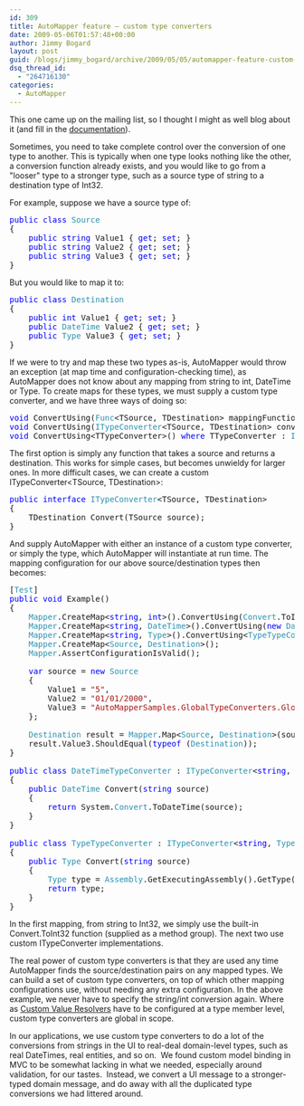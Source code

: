 ```yaml
---
id: 309
title: AutoMapper feature – custom type converters
date: 2009-05-06T01:57:48+00:00
author: Jimmy Bogard
layout: post
guid: /blogs/jimmy_bogard/archive/2009/05/05/automapper-feature-custom-type-converters.aspx
dsq_thread_id:
  - "264716130"
categories:
  - AutoMapper
---
```

This one came up on the mailing list, so I thought I might as well blog about it (and fill in the [documentation](http://automapper.codeplex.com/Wiki/View.aspx?title=Custom%20Type%20Converters)).

Sometimes, you need to take complete control over the conversion of one type to another. This is typically when one type looks nothing like the other, a conversion function already exists, and you would like to go from a "looser" type to a stronger type, such as a source type of string to a destination type of Int32.

For example, suppose we have a source type of:

<pre><span style="color: blue">public class </span><span style="color: #2b91af">Source
</span>{
    <span style="color: blue">public string </span>Value1 { <span style="color: blue">get</span>; <span style="color: blue">set</span>; }
    <span style="color: blue">public string </span>Value2 { <span style="color: blue">get</span>; <span style="color: blue">set</span>; }
    <span style="color: blue">public string </span>Value3 { <span style="color: blue">get</span>; <span style="color: blue">set</span>; }
}</pre>

[](http://11011.net/software/vspaste)

But you would like to map it to:

<pre><span style="color: blue">public class </span><span style="color: #2b91af">Destination
</span>{
    <span style="color: blue">public int </span>Value1 { <span style="color: blue">get</span>; <span style="color: blue">set</span>; }
    <span style="color: blue">public </span><span style="color: #2b91af">DateTime </span>Value2 { <span style="color: blue">get</span>; <span style="color: blue">set</span>; }
    <span style="color: blue">public </span><span style="color: #2b91af">Type </span>Value3 { <span style="color: blue">get</span>; <span style="color: blue">set</span>; }
}</pre>

[](http://11011.net/software/vspaste)

If we were to try and map these two types as-is, AutoMapper would throw an exception (at map time and configuration-checking time), as AutoMapper does not know about any mapping from string to int, DateTime or Type. To create maps for these types, we must supply a custom type converter, and we have three ways of doing so:

<pre><span style="color: blue">void </span>ConvertUsing(<span style="color: #2b91af">Func</span>&lt;TSource, TDestination&gt; mappingFunction);
<span style="color: blue">void </span>ConvertUsing(<span style="color: #2b91af">ITypeConverter</span>&lt;TSource, TDestination&gt; converter);
<span style="color: blue">void </span>ConvertUsing&lt;TTypeConverter&gt;() <span style="color: blue">where </span>TTypeConverter : <span style="color: #2b91af">ITypeConverter</span>&lt;TSource, TDestination&gt;;</pre>

[](http://11011.net/software/vspaste)

The first option is simply any function that takes a source and returns a destination. This works for simple cases, but becomes unwieldy for larger ones. In more difficult cases, we can create a custom ITypeConverter<TSource, TDestination>:

<pre><span style="color: blue">public interface </span><span style="color: #2b91af">ITypeConverter</span>&lt;TSource, TDestination&gt;
{
    TDestination Convert(TSource source);
}</pre>

[](http://11011.net/software/vspaste)

And supply AutoMapper with either an instance of a custom type converter, or simply the type, which AutoMapper will instantiate at run time. The mapping configuration for our above source/destination types then becomes:

<pre>[<span style="color: #2b91af">Test</span>]
<span style="color: blue">public void </span>Example()
{
    <span style="color: #2b91af">Mapper</span>.CreateMap&lt;<span style="color: blue">string</span>, <span style="color: blue">int</span>&gt;().ConvertUsing(<span style="color: #2b91af">Convert</span>.ToInt32);
    <span style="color: #2b91af">Mapper</span>.CreateMap&lt;<span style="color: blue">string</span>, <span style="color: #2b91af">DateTime</span>&gt;().ConvertUsing(<span style="color: blue">new </span><span style="color: #2b91af">DateTimeTypeConverter</span>());
    <span style="color: #2b91af">Mapper</span>.CreateMap&lt;<span style="color: blue">string</span>, <span style="color: #2b91af">Type</span>&gt;().ConvertUsing&lt;<span style="color: #2b91af">TypeTypeConverter</span>&gt;();
    <span style="color: #2b91af">Mapper</span>.CreateMap&lt;<span style="color: #2b91af">Source</span>, <span style="color: #2b91af">Destination</span>&gt;();
    <span style="color: #2b91af">Mapper</span>.AssertConfigurationIsValid();

    <span style="color: blue">var </span>source = <span style="color: blue">new </span><span style="color: #2b91af">Source
    </span>{
        Value1 = <span style="color: #a31515">"5"</span>,
        Value2 = <span style="color: #a31515">"01/01/2000"</span>,
        Value3 = <span style="color: #a31515">"AutoMapperSamples.GlobalTypeConverters.GlobalTypeConverters+Destination"
    </span>};

    <span style="color: #2b91af">Destination </span>result = <span style="color: #2b91af">Mapper</span>.Map&lt;<span style="color: #2b91af">Source</span>, <span style="color: #2b91af">Destination</span>&gt;(source);
    result.Value3.ShouldEqual(<span style="color: blue">typeof </span>(<span style="color: #2b91af">Destination</span>));
}

<span style="color: blue">public class </span><span style="color: #2b91af">DateTimeTypeConverter </span>: <span style="color: #2b91af">ITypeConverter</span>&lt;<span style="color: blue">string</span>, <span style="color: #2b91af">DateTime</span>&gt;
{
    <span style="color: blue">public </span><span style="color: #2b91af">DateTime </span>Convert(<span style="color: blue">string </span>source)
    {
        <span style="color: blue">return </span>System.<span style="color: #2b91af">Convert</span>.ToDateTime(source);
    }
}

<span style="color: blue">public class </span><span style="color: #2b91af">TypeTypeConverter </span>: <span style="color: #2b91af">ITypeConverter</span>&lt;<span style="color: blue">string</span>, <span style="color: #2b91af">Type</span>&gt;
{
    <span style="color: blue">public </span><span style="color: #2b91af">Type </span>Convert(<span style="color: blue">string </span>source)
    {
        <span style="color: #2b91af">Type </span>type = <span style="color: #2b91af">Assembly</span>.GetExecutingAssembly().GetType(source);
        <span style="color: blue">return </span>type;
    }
}</pre>

[](http://11011.net/software/vspaste)

In the first mapping, from string to Int32, we simply use the built-in Convert.ToInt32 function (supplied as a method group). The next two use custom ITypeConverter implementations.

The real power of custom type converters is that they are used any time AutoMapper finds the source/destination pairs on any mapped types. We can build a set of custom type converters, on top of which other mapping configurations use, without needing any extra configuration. In the above example, we never have to specify the string/int conversion again. Where as [Custom Value Resolvers](http://automapper.codeplex.com/Wiki/View.aspx?title=Custom%20Value%20Resolvers&referringTitle=Home) have to be configured at a type member level, custom type converters are global in scope.

In our applications, we use custom type converters to do a lot of the conversions from strings in the UI to real-deal domain-level types, such as real DateTimes, real entities, and so on.&#160; We found custom model binding in MVC to be somewhat lacking in what we needed, especially around validation, for our tastes.&#160; Instead, we convert a UI message to a stronger-typed domain message, and do away with all the duplicated type conversions we had littered around.